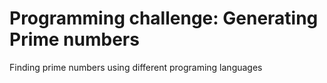 # Programming challenge: Generating Prime numbers
Finding prime numbers using different programing languages
